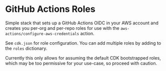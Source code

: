 # GitHub Actions Roles

Simple stack that sets up a GitHub Actions OIDC in your AWS account and creates you per-org and per-repo roles for use with the `aws-actions/configure-aws-credentials` action.

See `cdk.json` for role configuration. You can add multiple roles by adding to the `roles` dictionary.

Currently this only allows for assuming the default CDK bootstrapped roles, which may be too permissive for your use-case, so proceed with caution.
